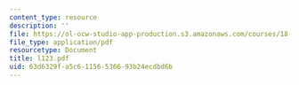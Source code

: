 ```yaml
---
content_type: resource
description: ''
file: https://ol-ocw-studio-app-production.s3.amazonaws.com/courses/18-433-combinatorial-optimization-fall-2003/63d6329fa5c61156536693b24ecdbd6b_l123.pdf
file_type: application/pdf
resourcetype: Document
title: l123.pdf
uid: 63d6329f-a5c6-1156-5366-93b24ecdbd6b
---
```

